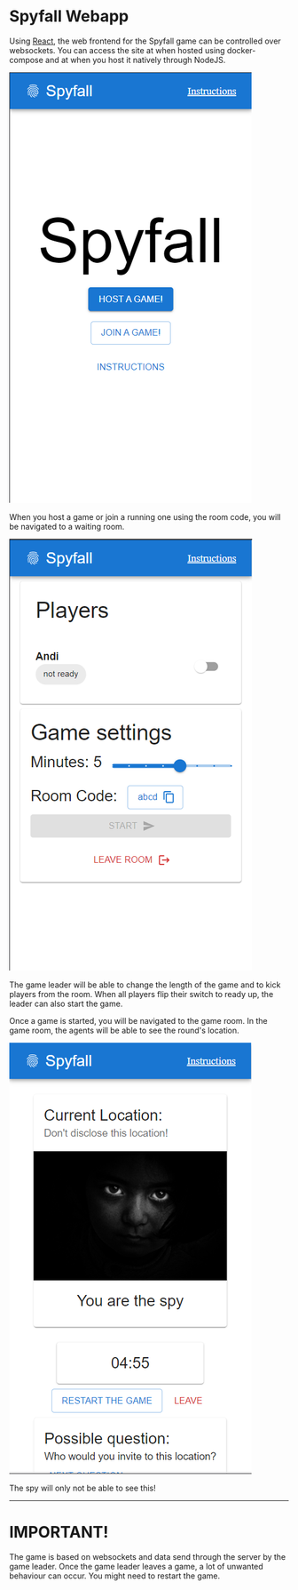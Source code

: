 # Spyfall Webapp

Using [React](https://reactjs.org/), the web frontend for the Spyfall game can be controlled over websockets.
You can access the site at [](http://localhost:82) when hosted using docker-compose and at
[](http://localhost:9000) when you host it natively through NodeJS.

![Home Screen Screenshot](./doc/screenshot_home.png)


When you host a game or join a running one using the room code, you will be navigated to a waiting room.

![Waiting Room Screenshot](./doc/screenshot_waiting_room.png)

The game leader will be able to change the length of the game and to kick players from the room.
When all players flip their switch to ready up, the leader can also start the game.

Once a game is started, you will be navigated to the game room. In the game room, the agents will be able to
see the round's location.

![Game Room Screenshot](./doc/screenshot_game_room.png)

The spy will only not be able to see this!

---

# IMPORTANT!

The game is based on websockets and data send through the server by the game leader.
Once the game leader leaves a game, a lot of unwanted behaviour can occur.
You might need to restart the game.